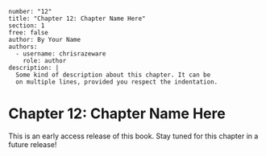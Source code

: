 ```metadata
number: "12"
title: "Chapter 12: Chapter Name Here"
section: 1
free: false
author: By Your Name
authors:
  - username: chrisrazeware
    role: author
description: |
  Some kind of description about this chapter. It can be
  on multiple lines, provided you respect the indentation.
```

# Chapter 12: Chapter Name Here

This is an early access release of this book. Stay tuned for this chapter in a future release!